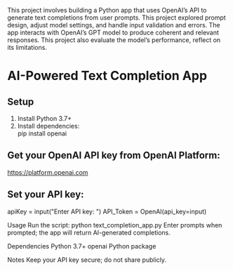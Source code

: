 This project involves building a Python app that uses OpenAI’s API to generate text completions from user prompts. This project explored prompt design, adjust model settings, and handle input validation and errors. The app interacts with OpenAI’s GPT model to produce coherent and relevant responses. This project also evaluate the model’s performance, reflect on its limitations.

# AI-Powered Text Completion App

## Setup  
1. Install Python 3.7+  
2. Install dependencies:  
   pip install openai

## Get your OpenAI API key from OpenAI Platform:
https://platform.openai.com
   
## Set your API key:
apiKey = input("Enter API key: ")
API_Token = OpenAI(api_key=input)

Usage
Run the script:
python text_completion_app.py
Enter prompts when prompted; the app will return AI-generated completions.

Dependencies
Python 3.7+
openai Python package

Notes
Keep your API key secure; do not share publicly.
